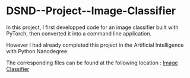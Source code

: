 # DSND--Project--Image-Classifier

In this project, I first developped code for an image classifier built with PyTorch, then converted it into a command line application.

However I had already completed this project in the Artificial Intelligence with Python Nanodegree.  

The corresponding files can be found at the following location : <a href="https://github.com/tipere75/Udacity---Artificial-Intelligence-with-Python-Nanodegree">Image Classifier</a>
